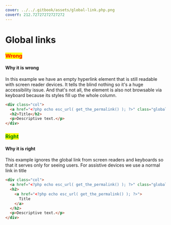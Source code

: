 ```yaml
---
cover: ../../.gitbook/assets/global-link.php.png
coverY: 212.72727272727272
---
```


# Global links

### <mark style="color:red;">**Wrong**</mark>

#### Why it is wrong

In this example we have an empty hyperlink element that is still readable with screen reader devices. It tells the blind nothing so it's a huge accessibility issue. And that's not all, the element is also not browsable via keyboard because its styles fill up the whole column.

```html
<div class="col">
  <a href="<?php echo esc_url( get_the_permalink() ); ?>" class="global-link"></a>
  <h2>Title</h2>
  <p>Descriptive text.</p>
</div>
```

### <mark style="color:green;">**Right**</mark>

#### Why it is right

This example ignores the global link from screen readers and keyboards so that it serves only for seeing users. For assistive devices we use a normal link in title

```html
<div class="col">
  <a href="<?php echo esc_url( get_the_permalink() ); ?>" class="global-link" aria-hidden="true" tabindex="-1"></a>
  <h2>
    <a href="<?php echo esc_url( get_the_permalink() ); ?>">
      Title
    </a>
  </h2>
  <p>Descriptive text.</p>
</div>
```

